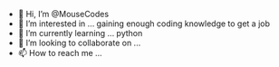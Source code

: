 - 👋 Hi, I’m @MouseCodes
- 👀 I’m interested in ... gaining enough coding knowledge to get a job
- 🌱 I’m currently learning ... python
- 💞️ I’m looking to collaborate on ...
- 📫 How to reach me ...

<!---
MouseCodes/MouseCodes is a ✨ special ✨ repository because its `README.md` (this file) appears on your GitHub profile.
You can click the Preview link to take a look at your changes.
--->

